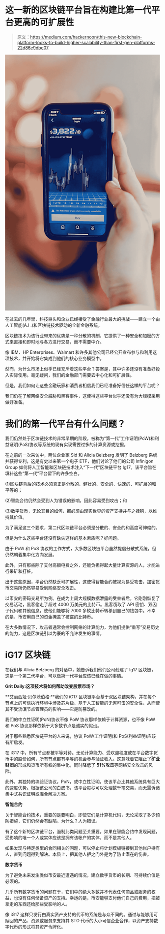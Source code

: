 # 这一新的区块链平台旨在构建比第一代平台更高的可扩展性

> 原文：<https://medium.com/hackernoon/this-new-blockchain-platform-looks-to-build-higher-scalability-than-first-gen-platforms-22d86e9dbe07>

![](img/5cb1f7997cdbbad1a776266f3a308048.png)

在过去的几年里，科技巨头和企业已经接受了金融行业最大的挑战——建立一个由人工智能(A.I .)和区块链技术驱动的全新金融系统。

区块链技术为该行业带来的优势是一种分散的机制，它提供了一种安全和加密的方式来直接和即时地与各方进行交易，而不需要中介。

像 IBM、HP Enterprises、Walmart 和许多其他公司已经公开宣布参与和利用这项技术，并开始将它集成到他们的核心业务模型中。

然而，为什么市场上似乎已经充斥着这些平台？答案是，其中许多还没有准备好投入实际使用。毫无疑问，我们的金融部门需要去中心化和可扩展性。

但是，我们如何让这些金融玩家和消费者相信我们已经准备好信任这样的平台呢？

我们仍在了解网络安全威胁和黑客事件，这使得这些平台似乎还没有为大规模采用做好准备。

# 我们的第一代平台有什么问题？

我们仍然处于区块链技术的非常早期的阶段，被称为“第一代”工作证明(PoW)和利益证明(PoS)协议等系统的现有实现需要过多的计算资源或挖掘。

在之前的一次采访中，两位企业家 Sid 和 Alicia Belzberg 发明了 Belzberg 系统并获得专利，这是有史以来第一个电子 ETF，他们讨论了他们的公司 Infinigon Group 如何将人工智能和区块链技术注入“下一代”区块链平台 Ig17，该平台旨在填补这些“第一代”平台留下的许多空白。

(1)区块链背后的技术必须真正是分散的、健壮的、安全的、快速的、可扩展的和平等的；

(2)智能合约仍然会受到人为错误的影响，因此容易受到攻击；和

(3)数字货币，无论其目的如何，都必须由现实世界的资产支持并与之挂钩，以维持其价值。

为了满足这三个要求，第二代区块链平台必须是分散的、安全的和高度可伸缩的。

但是为什么这些平台还没有缺失这样的基本素质呢？好问题。

由于 PoW 和 PoS 协议的工作方式，大多数区块链平台虽然提倡分散式系统，但仍然朝着集中化方向发展。

此外，只有那些除了支付高额电费之外，还能负担得起大量计算资源的人，才能进行采矿和打桩。

出于这些原因，平台仍然缺乏可扩展性，这使得智能合约被视为易受攻击，加密货币交易所仍然容易受到网络安全攻击。

以币安的密码交易所为例。在成为上周大规模数据泄露的受害者后，它刚刚恢复了交易活动，黑客偷走了超过 4000 万美元的比特币。黑客窃取了 API 密钥、双因子代码和其他信息，使他们能够将 7000 多枚比特币转移到自己的钱包中。不幸的是，币安用自己的资金掩盖了被盗的比特币。

在大多数情况下，攻击者通常会控制网络的计算能力，为他们提供“重写”交易历史的能力，这是区块链引以为豪的不允许发生的事情。

# iG17 区块链

在我们与 Alicia Belzberg 的对话中，她告诉我们他们公司创建了 Ig17 区块链，这是一个第二代平台，可以做第一代平台应该已经在做的事情。

**Grit Daily:这项技术将如何帮助改变股票市场？**

**艾丽西娅·贝尔茨伯格:**我们的 iG17 区块链平台基于双区块链架构，并在每个节点上的可信执行环境中涉及芯片级、基于人工智能的无懈可击的安全性，从而使其不受流氓节点管理员的影响——它是防篡改的。

我们的中立性证明(PoN)协议不像 PoW 协议那样依赖于计算资源，也不像 PoW 和 PoS 协议那样依赖于大多数节点是诚实的假设。

对于那些熟悉区块链平台的人来说，协议 PoW(工作证明)和 PoS(利益证明)应该有所启发。

在 iG17 中，所有节点都被平等对待。无论计算能力、受欢迎程度或在平台数字货币中的股份如何，所有节点都有平等的机会参与验证收入。这意味着它阻止了**矿业财团**的形成和货币所有权的集中化，同时降低了 **51%攻击**等网络安全攻击的风险。

此外，其独特的块验证协议，PoN，或中立性证明，使该平台比其他系统具有巨大的速度优势。根据该公司的白皮书，该平台每秒可以处理数千笔交易，而无需诉诸集中式共识证明或混合解决方案。

**智能合约**

关于智能合约技术，重要的是要明白，即使它们是计算机代码，无论采取了多少预防措施，它们仍然会有缺陷。为什么？人为错误。

有了这个新的区块链平台，遏制此类问题至关重要。如果在智能合约中发现问题，受影响的唯一个人或实体应该是拥有该帐户的实体，而不是其他人。

如果发现与特定类型的合同相关的问题，可以停止将计划模板链接到其他帐户持有人，直到问题得到解决。本质上，把其他人拒之门外是为了防止潜在的伤害。

**数字货币**

为了避免未来发生类似币安最近遭遇的情况，建立数字货币的长期、可持续价值是必须的。

几乎所有数字货币的问题在于，它们中的绝大多数并不代表任何商品或服务的权益，也没有任何储备资产的支持。幸运的是，币安能够支付他们自己的费用，把被拿走的东西还给那些受影响的人。

像 iG17 这样只发行由真实资产支持的代币的系统是与众不同的。通过与能够用可赎回的产品、资源或服务来支持其 STO 代币的大小可信企业合作，以资产支持数字代币的形式将其资产令牌化。